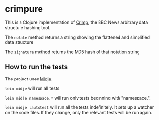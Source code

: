 # crimpure

This is a Clojure implementation of [Crimp](https://github.com/BBC-News/crimp), the BBC News arbitrary data structure hashing tool.

The `notate` method returns a string showing the flattened and simplified data structure

The `signature` method returns the MD5 hash of that notation string

## How to run the tests

The project uses [Midje](https://github.com/marick/Midje/).

`lein midje` will run all tests.

`lein midje namespace.*` will run only tests beginning with "namespace.".

`lein midje :autotest` will run all the tests indefinitely. It sets up a
watcher on the code files. If they change, only the relevant tests will be
run again.
